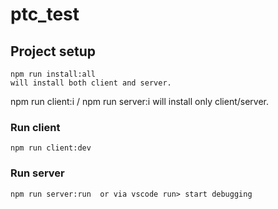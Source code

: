 # ptc_test

## Project setup
```
npm run install:all 
will install both client and server.
```
npm run client:i / npm run server:i will install only client/server.

### Run client
```
npm run client:dev
```

### Run server
```
npm run server:run  or via vscode run> start debugging
```